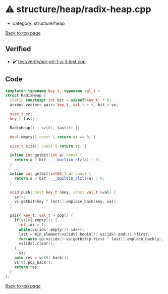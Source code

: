 <!-- mathjax config similar to math.stackexchange -->
<script type="text/javascript" async
  src="https://cdnjs.cloudflare.com/ajax/libs/mathjax/2.7.5/MathJax.js?config=TeX-MML-AM_CHTML">
</script>
<script type="text/x-mathjax-config">
  MathJax.Hub.Config({
    TeX: { equationNumbers: { autoNumber: "AMS" }},
    tex2jax: {
      inlineMath: [ ['$','$'] ],
      processEscapes: true
    },
    "HTML-CSS": { matchFontHeight: false },
    displayAlign: "left",
    displayIndent: "2em"
  });
</script>

<script type="text/javascript" src="https://cdnjs.cloudflare.com/ajax/libs/jquery/3.4.1/jquery.min.js"></script>
<script src="https://cdn.jsdelivr.net/npm/jquery-balloon-js@1.1.2/jquery.balloon.min.js" integrity="sha256-ZEYs9VrgAeNuPvs15E39OsyOJaIkXEEt10fzxJ20+2I=" crossorigin="anonymous"></script>
<script type="text/javascript" src="../../../assets/js/copy-button.js"></script>
<link rel="stylesheet" href="../../../assets/css/copy-button.css" />


# :warning: structure/heap/radix-heap.cpp
* category: structure/heap


[Back to top page](../../../index.html)



## Verified
* :heavy_check_mark: [test/verify/aoj-grl-1-a-3.test.cpp](../../../verify/test/verify/aoj-grl-1-a-3.test.cpp.html)


## Code
```cpp
template< typename key_t, typename val_t >
struct RadixHeap {
  static constexpr int bit = sizeof(key_t) * 8;
  array< vector< pair< key_t, val_t > >, bit > vs;

  size_t sz;
  key_t last;

  RadixHeap() : sz(0), last(0) {}

  bool empty() const { return sz == 0; }

  size_t size() const { return sz; }

  inline int getbit(int a) const {
    return a ? bit - __builtin_clz(a) : 0;
  }

  inline int getbit(int64_t a) const {
    return a ? bit - __builtin_clzll(a) : 0;
  }

  void push(const key_t &key, const val_t &val) {
    sz++;
    vs[getbit(key ^ last)].emplace_back(key, val);
  }

  pair< key_t, val_t > pop() {
    if(vs[0].empty()) {
      int idx = 1;
      while(vs[idx].empty()) idx++;
      last = min_element(vs[idx].begin(), vs[idx].end())->first;
      for(auto &p:vs[idx]) vs[getbit(p.first ^ last)].emplace_back(p);
      vs[idx].clear();
    }
    --sz;
    auto res = vs[0].back();
    vs[0].pop_back();
    return res;
  }
};

```

[Back to top page](../../../index.html)

